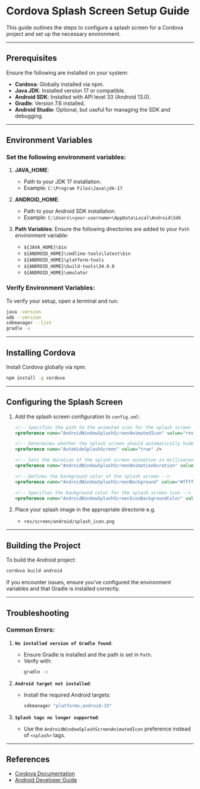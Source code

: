 # Cordova Splash Screen Setup Guide

This guide outlines the steps to configure a splash screen for a Cordova project and set up the necessary environment.

---

## Prerequisites

Ensure the following are installed on your system:
- **Cordova**: Globally installed via npm.
- **Java JDK**: Installed version 17 or compatible.
- **Android SDK**: Installed with API level 33 (Android 13.0).
- **Gradle**: Version 7.6 installed.
- **Android Studio**: Optional, but useful for managing the SDK and debugging.

---

## Environment Variables

### Set the following environment variables:
1. **JAVA_HOME**: 
   - Path to your JDK 17 installation.
   - Example: `C:\Program Files\Java\jdk-17`

2. **ANDROID_HOME**:
   - Path to your Android SDK installation.
   - Example: `C:\Users\<your-username>\AppData\Local\Android\Sdk`

3. **Path Variables**:
   Ensure the following directories are added to your `Path` environment variable:
   - `${JAVA_HOME}\bin`
   - `${ANDROID_HOME}\cmdline-tools\latest\bin`
   - `${ANDROID_HOME}\platform-tools`
   - `${ANDROID_HOME}\build-tools\34.0.0`
   - `${ANDROID_HOME}\emulator`

### Verify Environment Variables:
To verify your setup, open a terminal and run:
```bash
java -version
adb --version
sdkmanager --list
gradle -v
```

---

## Installing Cordova

Install Cordova globally via npm:
```bash
npm install -g cordova
```

---

## Configuring the Splash Screen

1. Add the splash screen configuration to `config.xml`:
   ```xml
   <!-- Specifies the path to the animated icon for the splash screen on Android -->
   <preference name="AndroidWindowSplashScreenAnimatedIcon" value="res/screen/android/splash_icon.png" />
   
   <!-- Determines whether the splash screen should automatically hide after the app is loaded -->
   <preference name="AutoHideSplashScreen" value="true" />
   
   <!-- Sets the duration of the splash screen animation in milliseconds -->
   <preference name="AndroidWindowSplashScreenAnimationDuration" value="3000"/>
   
   <!-- Defines the background color of the splash screen -->
   <preference name="AndroidWindowSplashScreenBackground" value="#ffffff" />
   
   <!-- Specifies the background color for the splash screen icon -->
   <preference name="AndroidWindowSplashScreenIconBackgroundColor" value="#c0c0c0" />
   ```

2. Place your splash image in the appropriate directorie e.g.
   - `res/screen/android/splash_icon.png`

---

## Building the Project

To build the Android project:
```bash
cordova build android
```

If you encounter issues, ensure you’ve configured the environment variables and that Gradle is installed correctly.

---

## Troubleshooting

### Common Errors:
1. **`No installed version of Gradle found`**:
   - Ensure Gradle is installed and the path is set in `Path`.
   - Verify with:
     ```bash
     gradle -v
     ```

2. **`Android target not installed`**:
   - Install the required Android targets:
     ```bash
     sdkmanager "platforms;android-33"
     ```

3. **`Splash tags no longer supported`**:
   - Use the `AndroidWindowSplashScreenAnimatedIcon` preference instead of `<splash>` tags.

---

## References

- [Cordova Documentation](https://cordova.apache.org/docs/)
- [Android Developer Guide](https://developer.android.com/)
